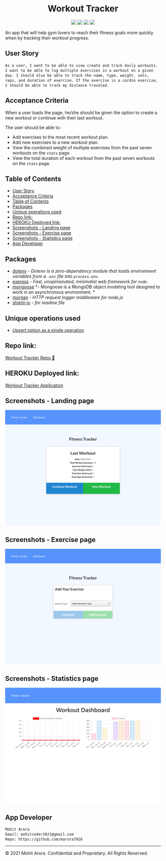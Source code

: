 <h1 align="center"> Workout Tracker </h1>

<p align="center">
    <img src="https://img.shields.io/github/repo-size/marora7926/workout-tracker" />
    <img src="https://img.shields.io/github/languages/count/marora7926/workout-tracker" />
    <img src="https://img.shields.io/github/issues/marora7926/workout-tracker" />
    <img src="https://img.shields.io/github/last-commit/marora7926/workout-tracker" />
</p>

An app that will help gym lovers to reach their fitness goals more quickly when by tracking their workout progress.

## User Story
```
As a user, I want to be able to view create and track daily workouts. I want to be able to log multiple exercises in a workout on a given day. I should also be able to track the name, type, weight, sets, reps, and duration of exercise. If the exercise is a cardio exercise, I should be able to track my distance traveled.
```

## Acceptance Criteria

When a user loads the page, he/she should be given the option to create a new workout or continue with their last workout.

The user should be able to:
  * Add exercises to the most recent workout plan.
  * Add new exercises to a new workout plan.
  * View the combined weight of multiple exercises from the past seven workouts on the `stats` page.
  * View the total duration of each workout from the past seven workouts on the `stats` page.

## Table of Contents

- [User Story](#user-story)
- [Acceptance Criteria](#acceptance-criteria)
- [Table of Contents](#table-of-contents)
- [Packages](#packages)
- [Unique operations used](#unique-operations-used)
- [Repo link:](#repo-link)
- [HEROKU Deployed link:](#heroku-deployed-link)
- [Screenshots - Landing page](#screenshots---landing-page)
- [Screenshots - Exercise page](#screenshots---exercise-page)
- [Screenshots - Statistics page](#screenshots---statistics-page)
- [App Developer](#app-developer)


## Packages
  * [dotenv](https://www.npmjs.com/package/dotenv) *- Dotenv is a zero-dependency module that loads environment variables from a `.env` file into `process.env`.*
  * [express](https://www.npmjs.com/package/express) *- Fast, unopinionated, minimalist web framework for `node`.*
  * [mongoose](https://www.npmjs.com/package/mongoose) *- Mongoose is a MongoDB object modeling tool designed to work in an asynchronous environment. *
  * [morgan](https://www.npmjs.com/package/morgan) *- HTTP request logger middleware for node.js*
  * [shield-io](https://shields.io/) *- for readme file*

## Unique operations used
- [Upsert option as a single operation](https://docs.mongodb.com/drivers/node/fundamentals/crud/write-operations/upsert/)
 
## Repo link:
[Workout Tracker Repo 👋](https://github.com/marora7926/workout-tracker)

## HEROKU Deployed link:
[Workout Tracker Application](xx)

## Screenshots - Landing page
![Screenshot-landing-page](./public/images/landing_page.png)

## Screenshots - Exercise page
![Screenshot-exercise-page](./public/images/exercise_page.png)

## Screenshots - Statistics page
![Screenshot-stats-page](./public/images/stats_page.png)

## App Developer
```
Mohit Arora
Email: mohitcoder2021@gmail.com
Repo: https://github.com/marora7926
```
- - -
© 2021 Mohit Arora. Confidential and Proprietary. All Rights Reserved.